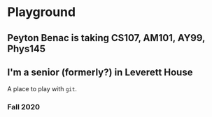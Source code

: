# Playground
## Peyton Benac is taking CS107, AM101, AY99, Phys145
## I'm a senior (formerly?) in Leverett House
A place to play with `git`.

### Fall 2020
